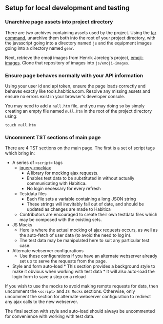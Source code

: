 ## Setup for local development and testing

### Unarchive page assets into project directory

There are two archives containing assets used by the project. Using the
[tar command](https://github.com/tldr-pages/tldr/blob/master/pages/common/tar.md), unarchive them both into the
root of your project directory, with the javascript going into a directory named `js` and the equipment images
going into a directory named `gear`.

Next, retrieve the emoji images from Henrik Joreteg's project,
[emoji-images](https://github.com/HenrikJoreteg/emoji-images). Clone that repository of images into `js/emoji-images`.

### Ensure page behaves normally with your API information

Using your user id and api token, ensure the page loads correctly and behaves exactly like tools.habitica.com. Resolve any
missing assets and ensure no errors exist in your browser's developer console.

You may need to add a `null.htm` file, and you may doing so by simply creating an empty file named `null.htm` in
the root of the project directory using:

```
touch null.htm
```

### Uncomment TST sections of main page

There are 4 TST sections on the main page. The first is a set of script tags which bring in:

* A series of `<script>` tags
    * [jquery-mockjax](https://github.com/jakerella/jquery-mockjax)
        * A library for mocking ajax requests.
        * Enables test data to be substituted in without actually communicating with Habitica.
        * No login necessary for every refresh
    * Testdata files
        * Each file sets a variable containing a long JSON string
        * These strings will inevitably fall out of date, and should be updated as changes are made to Habitica
    * Contributors are encouraged to create their own testdata files which may be composed with the existing sets.
* JS Mocks
    * Here is where the actual mocking of ajax requests occurs, as well as the auto-fetch of user data (to avoid
      the need to log in).
    * The test data may be manipulated here to suit any particular test case.
* Alternate webserver configurations
    * Use these configurations if you have an alternate webserver already set up to serve the requests from the page.
* Style and form auto-load
      * This section provides a background style to make it obvious when working with test data
      * It will also auto-load the login form to save a step on a reload

If you wish to use the mocks to avoid making remote requests for data, then uncomment the `<script>` and `JS Mocks` 
sections. Otherwise, only uncomment the section for alternate webserver configuration to redirect any ajax calls to
the new webserver.

The final section with style and auto-load should always be uncommented for convenience with working with test data. 